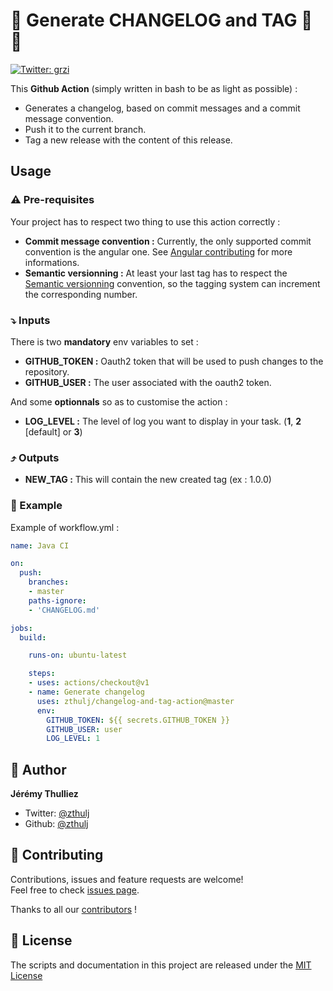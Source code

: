 
#  :rocket: Generate CHANGELOG  and TAG  :newspaper: :bookmark:
  <a href="https://twitter.com/JeremyThulliez" target="_blank">
    <img alt="Twitter: grzi" src="https://img.shields.io/twitter/follow/grzi.svg?style=social" /></a>
  

This **Github Action** (simply written in bash to be as light as possible) :
- Generates a changelog, based on commit messages and a commit message convention.
- Push it to the current branch.
- Tag a new release with the content of this release.

## Usage 
### :warning:  Pre-requisites 

Your project has to respect two thing to use this action correctly : 
- **Commit message convention :** Currently, the only supported commit convention is the angular one. See [Angular contributing](https://github.com/angular/angular/blob/master/CONTRIBUTING.md) for more informations.
- **Semantic versionning :** At least your last tag has to respect the [Semantic versionning](https://semver.org/) convention, so the tagging system can increment the corresponding number.

###  :arrow_heading_down: Inputs 

There is two **mandatory** env variables to set :

- **GITHUB_TOKEN :** Oauth2 token that will be used to push changes to the repository.
- **GITHUB_USER :** The user associated with the oauth2 token.

And some **optionnals** so as to customise the action :
- **LOG_LEVEL :** The level of log you want to display in your task. (**1**, **2** [default] or **3**)


### :arrow_heading_up: Outputs 
- **NEW_TAG :** This will contain the new created tag (ex : 1.0.0)

###  :eyes: Example 

Example of workflow.yml :

```yaml
name: Java CI

on: 
  push:
    branches:
    - master
    paths-ignore:
    - 'CHANGELOG.md'

jobs:
  build:

    runs-on: ubuntu-latest

    steps:
    - uses: actions/checkout@v1
    - name: Generate changelog
      uses: zthulj/changelog-and-tag-action@master
      env:
        GITHUB_TOKEN: ${{ secrets.GITHUB_TOKEN }}
        GITHUB_USER: user
        LOG_LEVEL: 1
```
## :bust_in_silhouette:  Author

**Jérémy Thulliez**

* Twitter: [@zthulj](https://twitter.com/zthulj)
* Github: [@zthulj](https://github.com/zthulj)

## 🤝 Contributing
Contributions, issues and feature requests are welcome!<br/>Feel free to check [issues page](https://github.com/zthulj/changelog-and-tag-action/issues).

Thanks to all our [contributors](https://github.com/zthulj/changelog-and-tag-action/graphs/contributors) !

## :notebook: License
The scripts and documentation in this project are released under the [MIT License](https://github.com/zthulj/changelog-and-tag-action/blob/master/LICENSE)